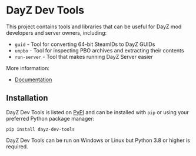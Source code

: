 # DayZ Dev Tools

This project contains tools and libraries that can be useful for DayZ mod
developers and server owners, including:

* `guid` - Tool for converting 64-bit SteamIDs to DayZ GUIDs
* `unpbo` - Tool for inspecting PBO archives and extracting their contents
* `run-server` - Tool that makes running DayZ Server easier

More information:

* [Documentation](https://dayz-dev-tools.readthedocs.io/)

## Installation

DayZ Dev Tools is listed on [PyPI](https://pypi.org/project/dayz-dev-tools/)
and can be installed with `pip` or using your preferred Python package manager:

```
pip install dayz-dev-tools
```

DayZ Dev Tools can be run on Windows or Linux but Python 3.8 or higher is
required.
